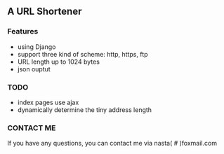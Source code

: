 ## A URL Shortener ##

### Features ###

* using Django
* support three kind of scheme: http, https, ftp
* URL length up to 1024 bytes
* json ouptut

### TODO ###

* index pages use ajax
* dynamically determine the tiny address length

### CONTACT ME ###

If you have any questions, you can contact me via nasta( # )foxmail.com
